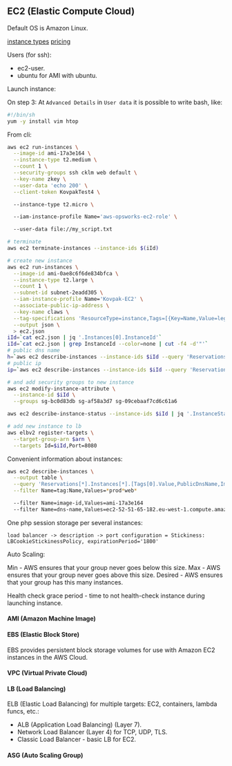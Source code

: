 EC2 (Elastic Compute Cloud)
-

Default OS is Amazon Linux.

[instance types](https://aws.amazon.com/ec2/instance-types/)
[pricing](https://aws.amazon.com/ec2/pricing/)

Users (for ssh):
* ec2-user.
* ubuntu for AMI with ubuntu.

Launch instance:

On step 3: At `Advanced Details` in `User data` it is possible to write bash, like:
````sh
#!/bin/sh
yum -y install vim htop
````

From cli:

````sh
aws ec2 run-instances \
  --image-id ami-17a3e164 \
  --instance-type t2.medium \
  --count 1 \
  --security-groups ssh cklm web default \
  --key-name zkey \
  --user-data 'echo 200' \
  --client-token KovpakTest4 \

  --instance-type t2.micro \

  --iam-instance-profile Name='aws-opsworks-ec2-role' \

  --user-data file://my_script.txt

# terminate
aws ec2 terminate-instances --instance-ids $(iId)

# create new instance
aws ec2 run-instances \
  --image-id ami-0ae8c6f6de834bfca \
  --instance-type t2.large \
  --count 1 \
  --subnet-id subnet-2eadd305 \
  --iam-instance-profile Name='Kovpak-EC2' \
  --associate-public-ip-address \
  --key-name claws \
  --tag-specifications 'ResourceType=instance,Tags=[{Key=Name,Value=legacy-files-prod-3x}]' \
  --output json \
  > ec2.json
iId=`cat ec2.json | jq '.Instances[0].InstanceId'`
iId=`cat ec2.json | grep InstanceId --color=none | cut -f4 -d'"'`
# public dns name
h=`aws ec2 describe-instances --instance-ids $iId --query 'Reservations[].Instances[].PublicDnsName'`
# public ip
ip=`aws ec2 describe-instances --instance-ids $iId --query 'Reservations[].Instances[].PublicIpAddress'`

# and add security groups to new instance
aws ec2 modify-instance-attribute \
  --instance-id $iId \
  --groups sg-bc0d83db sg-af58a3d7 sg-09cebaaf7cd6c61a6

aws ec2 describe-instance-status --instance-ids $iId | jq '.InstanceStatuses[0].InstanceState.Name'

# add new instance to lb
aws elbv2 register-targets \
  --target-group-arn $arn \
  --targets Id=$iId,Port=8080

````

Convenient information about instances:

````sh
aws ec2 describe-instances \
  --output table \
  --query 'Reservations[*].Instances[*].[Tags[0].Value,PublicDnsName,ImageId,LaunchTime,State.Name]' \
  --filter Name=tag:Name,Values=*prod*web*

  --filter Name=image-id,Values=ami-17a3e164
  --filter Name=dns-name,Values=ec2-52-51-65-182.eu-west-1.compute.amazonaws.com

````

One php session storage per several instances:

````
load balancer -> description -> port configuration = Stickiness: LBCookieStickinessPolicy, expirationPeriod='1800'
````

Auto Scaling:

Min     - AWS ensures that your group never goes below this size.
Max     - AWS ensures that your group never goes above this size.
Desired - AWS ensures that your group has this many instances.

Health check grace period - time to not health-check instance during launching instance.

#### AMI (Amazon Machine Image)

#### EBS (Elastic Block Store)

EBS provides persistent block storage volumes for use with Amazon EC2 instances in the AWS Cloud.

#### VPC (Virtual Private Cloud)

#### LB (Load Balancing)

ELB (Elastic Load Balancing) for multiple targets: EC2, containers, lambda funcs, etc.:
* ALB (Application Load Balancing) (Layer 7).
* Network Load Balancer (Layer 4) for TCP, UDP, TLS.
* Classic Load Balancer - basic LB for EC2.

#### ASG (Auto Scaling Group)
